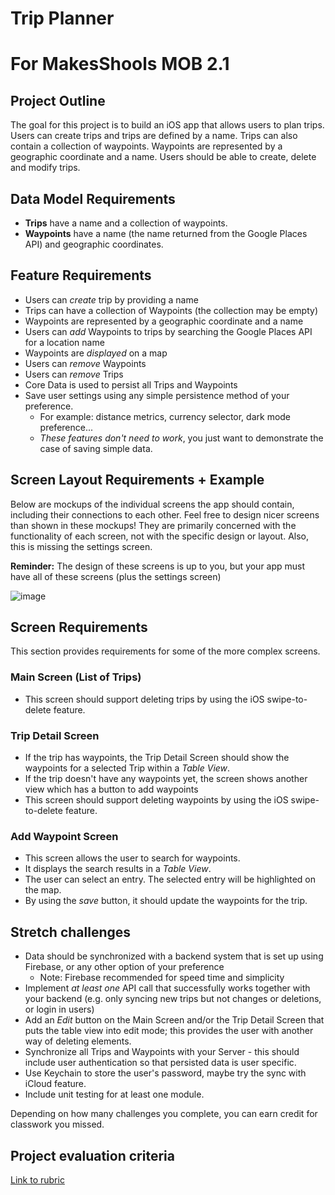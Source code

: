 # Trip Planner

# For MakesShools MOB 2.1

<!-- Found this project from previous curriculum, I think it can work for this course -->

## Project Outline

The goal for this project is to build an iOS app that allows users to plan trips. Users can create trips and trips are defined by a name. Trips can also contain a collection of waypoints. Waypoints are represented by a geographic coordinate and a name. Users should be able to create, delete and modify trips.

<!-- Makes sense to include the backend portion of the project? -->

## Data Model Requirements

- **Trips** have a name and a collection of waypoints.
- **Waypoints** have a name (the name returned from the Google Places API) and geographic coordinates.

## Feature Requirements

- Users can _create_ trip by providing a name
- Trips can have a collection of Waypoints (the collection may be empty)
- Waypoints are represented by a geographic coordinate and a name
- Users can _add_ Waypoints to trips by searching the Google Places API for a location name
- Waypoints are _displayed_ on a map
- Users can _remove_ Waypoints
- Users can _remove_ Trips
- Core Data is used to persist all Trips and Waypoints
- Save user settings using any simple persistence method of your preference.
    - For example: distance metrics, currency selector, dark mode preference...
    - _These features don't need to work_, you just want to demonstrate the case of saving simple data.

## Screen Layout Requirements + Example

Below are mockups of the individual screens the app should contain, including their connections to each other. Feel free to design nicer screens than shown in these mockups! They are primarily concerned with the functionality of each screen, not with the specific design or layout. Also, this is missing the settings screen.

**Reminder:** The design of these screens is up to you, but your app must have all of these screens (plus the settings screen)

![image](TripPlanner_ScreenFlow.png)

## Screen Requirements

This section provides requirements for some of the more complex screens.

### Main Screen (List of Trips)

- This screen should support deleting trips by using the iOS swipe-to-delete feature.

### Trip Detail Screen

- If the trip has waypoints, the Trip Detail Screen should show the waypoints for a selected Trip within a _Table View_.
- If the trip doesn't have any waypoints yet, the screen shows another view which has a button to add waypoints
- This screen should support deleting waypoints by using the iOS swipe-to-delete feature.

### Add Waypoint Screen

- This screen allows the user to search for waypoints.
- It displays the search results in a _Table View_.
- The user can select an entry. The selected entry will be highlighted on the map.
- By using the *save* button, it should update the waypoints for the trip.

## Stretch challenges

- Data should be synchronized with a backend system that is set up using Firebase, or any other option of your preference
    - Note: Firebase recommended for speed time and simplicity
- Implement _at least one_ API call that successfully works together with your backend (e.g. only syncing new trips but not changes or deletions, or login in users)
- Add an *Edit* button on the Main Screen and/or the Trip Detail Screen that puts the table view into edit mode; this provides the user with another way of deleting elements.
- Synchronize all Trips and Waypoints with your Server - this should include user authentication so that persisted data is user specific.  
- Use Keychain to store the user's password, maybe try the sync with iCloud feature.
- Include unit testing for at least one module.

Depending on how many challenges you complete, you can earn credit for classwork you missed.

## Project evaluation criteria

[Link to rubric](https://docs.google.com/document/d/19VNDmeijyo0FlcguhDO9PB5nDDoQcZpYF26WJODvB_I/edit?usp=sharing)
